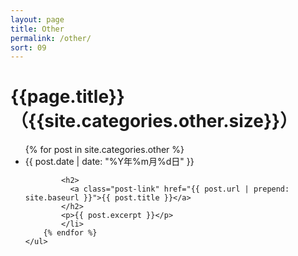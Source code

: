 ```yaml
---
layout: page
title: Other
permalink: /other/
sort: 09
---
```


<div class="home">
    <h1 class="post-title">{{page.title}}（{{site.categories.other.size}}）</h1>
    <ul class="post-list">
        {% for post in site.categories.other %}
            <li>
            <span class="post-meta">{{ post.date | date: "%Y年%m月%d日" }}</span>

            <h2>
              <a class="post-link" href="{{ post.url | prepend: site.baseurl }}">{{ post.title }}</a>
            </h2>
            <p>{{ post.excerpt }}</p>
            </li>
        {% endfor %}
    </ul>
</div>